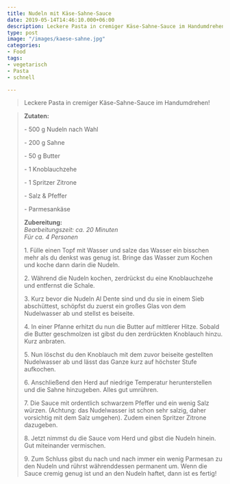```yaml
---
title: Nudeln mit Käse-Sahne-Sauce
date: 2019-05-14T14:46:10.000+06:00
description: Leckere Pasta in cremiger Käse-Sahne-Sauce im Handumdrehen!
type: post
image: "/images/kaese-sahne.jpg"
categories:
- Food
tags:
- vegetarisch
- Pasta
- schnell

---
```

> Leckere Pasta in cremiger Käse-Sahne-Sauce im Handumdrehen!

> 
>
> **Zutaten:**
>
> \- 500 g Nudeln nach Wahl
>
> \- 200 g Sahne
>
> \- 50 g Butter
>
> \- 1 Knoblauchzehe
>
> \- 1 Spritzer Zitrone
>
> \- Salz & Pfeffer
>
> \- Parmesankäse
>
> **Zubereitung:**  
> _Bearbeitungszeit: ca. 20 Minuten  
> Für ca. 4 Personen_
>
> 1\. Fülle einen Topf mit Wasser und salze das Wasser ein bisschen mehr als du denkst was genug ist. Bringe das Wasser zum Kochen und koche dann darin die Nudeln.
>
> 2\. Während die Nudeln kochen, zerdrückst du eine Knoblauchzehe und entfernst die Schale.
>
> 3\. Kurz bevor die Nudeln Al Dente sind und du sie in einem Sieb abschüttest, schöpfst du zuerst ein großes Glas von dem Nudelwasser ab und stellst es beiseite.
>
> 4\. In einer Pfanne erhitzt du nun die Butter auf mittlerer Hitze. Sobald die Butter geschmolzen ist gibst du den zerdrückten Knoblauch hinzu. Kurz anbraten.
>
> 5\. Nun löschst du den Knoblauch mit dem zuvor beiseite gestellten Nudelwasser ab und lässt das Ganze kurz auf höchster Stufe aufkochen.
>
> 6\. Anschließend den Herd auf niedrige Temperatur herunterstellen und die Sahne hinzugeben. Alles gut umrühren.
>
> 7\. Die Sauce mit ordentlich schwarzem Pfeffer und ein wenig Salz würzen. (Achtung: das Nudelwasser ist schon sehr salzig, daher vorsichtig mit dem Salz umgehen). Zudem einen Spritzer Zitrone dazugeben.
>
> 8\. Jetzt nimmst du die Sauce vom Herd und gibst die Nudeln hinein. Gut miteinander vermischen.
>
> 9\. Zum Schluss gibst du nach und nach immer ein wenig Parmesan zu den Nudeln und rührst währenddessen permanent um. Wenn die Sauce cremig genug ist und an den Nudeln haftet, dann ist es fertig!